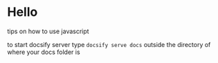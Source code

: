 # Hello 

tips on how to use javascript

to start docsify server type ```docsify serve docs``` outside the directory of where your docs folder is